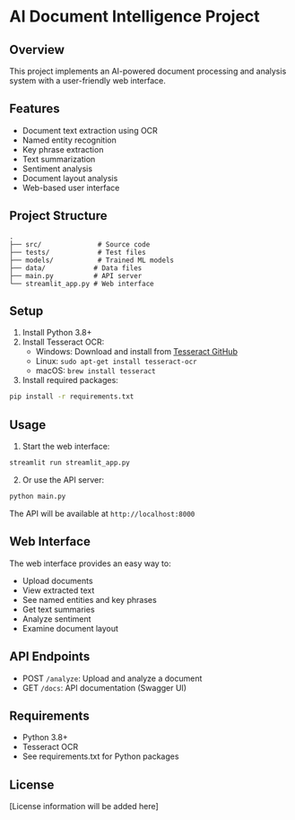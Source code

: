 # AI Document Intelligence Project

## Overview
This project implements an AI-powered document processing and analysis system with a user-friendly web interface.

## Features
- Document text extraction using OCR
- Named entity recognition
- Key phrase extraction
- Text summarization
- Sentiment analysis
- Document layout analysis
- Web-based user interface

## Project Structure
```
.
├── src/              # Source code
├── tests/            # Test files
├── models/           # Trained ML models
├── data/            # Data files
├── main.py          # API server
└── streamlit_app.py # Web interface
```

## Setup
1. Install Python 3.8+
2. Install Tesseract OCR:
   - Windows: Download and install from [Tesseract GitHub](https://github.com/UB-Mannheim/tesseract/wiki)
   - Linux: `sudo apt-get install tesseract-ocr`
   - macOS: `brew install tesseract`
3. Install required packages:
```bash
pip install -r requirements.txt
```

## Usage
1. Start the web interface:
```bash
streamlit run streamlit_app.py
```

2. Or use the API server:
```bash
python main.py
```
The API will be available at `http://localhost:8000`

## Web Interface
The web interface provides an easy way to:
- Upload documents
- View extracted text
- See named entities and key phrases
- Get text summaries
- Analyze sentiment
- Examine document layout

## API Endpoints
- POST `/analyze`: Upload and analyze a document
- GET `/docs`: API documentation (Swagger UI)

## Requirements
- Python 3.8+
- Tesseract OCR
- See requirements.txt for Python packages

## License
[License information will be added here]
